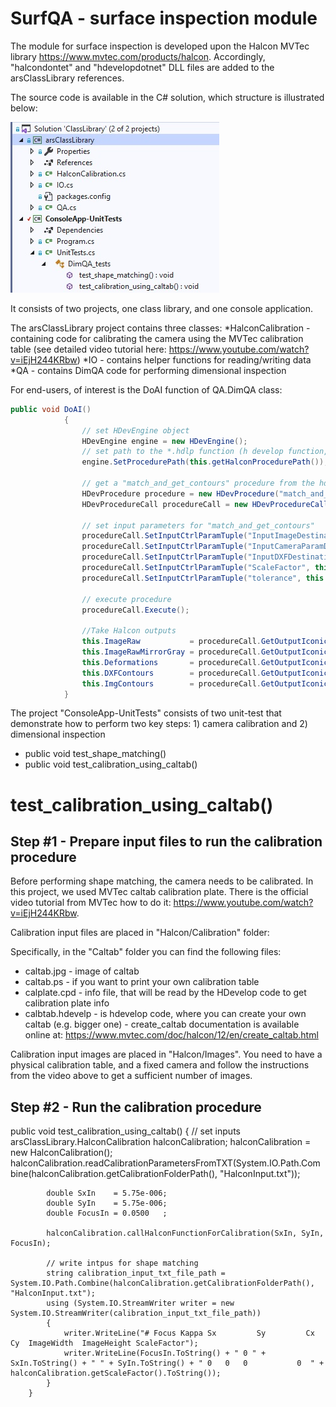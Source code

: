# SurfQA - surface inspection module

The module for surface inspection is developed upon the Halcon MVTec library https://www.mvtec.com/products/halcon. Accordingly, "halcondontet" and "hdevelopdotnet" DLL files are added to the arsClassLibrary references. 

The source code is available in the C# solution, which structure is illustrated below: 

![project image](https://github.com/ArsoVukicevic/AI4DimAndSurfQA/blob/main/DimQA/VS_project.jpg)

It consists of two projects, one class library, and one console application. 

The arsClassLibrary project contains three classes:
*HalconCalibration - containing  code for calibrating the camera using the MVTec calibration table (see detailed video tutorial here: https://www.youtube.com/watch?v=iEjH244KRbw)
*IO - contains helper functions for reading/writing data
*QA - contains DimQA code for performing dimensional inspection

For end-users, of interest is the DoAI function of QA.DimQA class:
```C#
public void DoAI()
            {
                // set HDevEngine object
                HDevEngine engine = new HDevEngine();
                // set path to the *.hdlp function (h develop function, in this project this is "leather_quality_control_lib.hdpl")
                engine.SetProcedurePath(this.getHalconProcedurePath());

                // get a "match_and_get_contours" procedure from the hdlp
                HDevProcedure procedure = new HDevProcedure("match_and_get_contours");
                HDevProcedureCall procedureCall = new HDevProcedureCall(procedure);

                // set input parameters for "match_and_get_contours"
                procedureCall.SetInputCtrlParamTuple("InputImageDestination", this.getImagePath());
                procedureCall.SetInputCtrlParamTuple("InputCameraParamDestination", this.getCameraParametersPath());
                procedureCall.SetInputCtrlParamTuple("InputDXFDestination", this.getDXFPath());
                procedureCall.SetInputCtrlParamTuple("ScaleFactor", this.getScaleFactor());
                procedureCall.SetInputCtrlParamTuple("tolerance", this.getTolerance());

                // execute procedure
                procedureCall.Execute();

                //Take Halcon outputs
                this.ImageRaw           = procedureCall.GetOutputIconicParamImage("Image");
                this.ImageRawMirrorGray = procedureCall.GetOutputIconicParamImage("ImageMirror");
                this.Deformations       = procedureCall.GetOutputIconicParamXld("Deformations");
                this.DXFContours        = procedureCall.GetOutputIconicParamXld("DXFContours");
                this.ImgContours        = procedureCall.GetOutputIconicParamXld("ImgContours");
            }
```

The project "ConsoleApp-UnitTests" consists of two unit-test that demonstrate how to perform two key steps: 1) camera calibration and 2) dimensional inspection 
* public void test_shape_matching()
* public void test_calibration_using_caltab()

# test_calibration_using_caltab()

## Step #1 - Prepare input files to run the calibration procedure

Before performing shape matching, the camera needs to be calibrated. In this project, we used MVTec caltab calibration plate. There is the official video tutorial from MVTec how to do it: https://www.youtube.com/watch?v=iEjH244KRbw.

Calibration input files are placed in "Halcon/Calibration" folder: 

Specifically, in the "Caltab" folder you can find the following files:
* caltab.jpg      - image of caltab
* caltab.ps       - if you want to print your own calibration table
* calplate.cpd    - info file, that will be read by the HDevelop code to get calibration plate info
* calbtab.hdevelp - is hdevelop code, where you can create your own caltab (e.g. bigger one) - create_caltab documentation is available online at: https://www.mvtec.com/doc/halcon/12/en/create_caltab.html

Calibration input images are placed in "Halcon/Images". You need to have a physical calibration table, and a fixed camera and follow the instructions from the video above to get a sufficient number of images. 

## Step #2 - Run the calibration procedure

public void test_calibration_using_caltab()
        {
            // set inputs
            arsClassLibrary.HalconCalibration halconCalibration;
            halconCalibration = new HalconCalibration();
            halconCalibration.readCalibrationParametersFromTXT(System.IO.Path.Combine(halconCalibration.getCalibrationFolderPath(), "HalconInput.txt"));

            double SxIn    = 5.75e-006;
            double SyIn    = 5.75e-006;
            double FocusIn = 0.0500   ;

            halconCalibration.callHalconFunctionForCalibration(SxIn, SyIn, FocusIn);

            // write intpus for shape matching
            string calibration_input_txt_file_path = System.IO.Path.Combine(halconCalibration.getCalibrationFolderPath(), "HalconInput.txt");
            using (System.IO.StreamWriter writer = new System.IO.StreamWriter(calibration_input_txt_file_path))
            {
                writer.WriteLine("# Focus Kappa Sx         Sy         Cx  Cy  ImageWidth  ImageHeight ScaleFactor");
                writer.WriteLine(FocusIn.ToString() + " 0 " + SxIn.ToString() + " " + SyIn.ToString() + " 0   0   0           0  " + halconCalibration.getScaleFactor().ToString());
            }
        }
```

